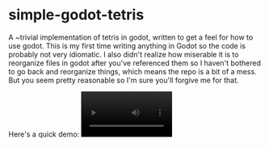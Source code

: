 # simple-godot-tetris

A ~trivial implementation of tetris in godot, written to get a feel for how to use godot. This is my first time writing anything in Godot
so the code is probably not very idiomatic. I also didn't realize how miserable it is to reorganize files in godot after you've referenced
them so I haven't bothered to go back and reorganize things, which means the repo is a bit of a mess. But you seem pretty reasonable
so I'm sure you'll forgive me for that.

Here's a quick demo:
<video src='https://user-images.githubusercontent.com/1676311/228663606-4a427f17-0742-4b5a-bb50-f9aaf40a44cc.mp4' width=180/>
